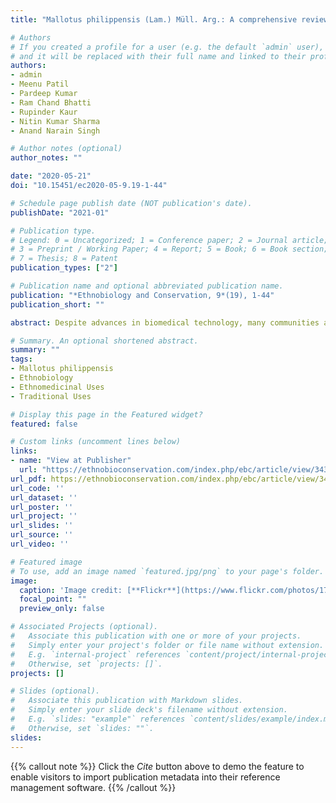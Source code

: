 ```yaml
---
title: "Mallotus philippensis (Lam.) Müll. Arg.: A comprehensive review on ethnomedicinal uses"

# Authors
# If you created a profile for a user (e.g. the default `admin` user), write the username (folder name) here 
# and it will be replaced with their full name and linked to their profile.
authors:
- admin
- Meenu Patil
- Pardeep Kumar
- Ram Chand Bhatti
- Rupinder Kaur
- Nitin Kumar Sharma
- Anand Narain Singh

# Author notes (optional)
author_notes: ""

date: "2020-05-21"
doi: "10.15451/ec2020-05-9.19-1-44"

# Schedule page publish date (NOT publication's date).
publishDate: "2021-01"

# Publication type.
# Legend: 0 = Uncategorized; 1 = Conference paper; 2 = Journal article;
# 3 = Preprint / Working Paper; 4 = Report; 5 = Book; 6 = Book section;
# 7 = Thesis; 8 = Patent
publication_types: ["2"]

# Publication name and optional abbreviated publication name.
publication: "*Ethnobiology and Conservation, 9*(19), 1-44"
publication_short: ""

abstract: Despite advances in biomedical technology, many communities and local people are still dependent on natural and herbal medications. A large number of different ethnic groups like the Tharu, Kani, Garo and other local inhabitants thrive in the Indian subcontinent and other parts of the world. These indigenous people traditionally use Mallotus philippensis (Lam.) Müll. Arg. (Euphorbiaceae) for a variety of medicinal, ritual and economic purposes. Therefore, the present article aims to assess how many various types of disorders are being treated by ethnic groups using formulations prepared from this tree. In addition, we aim to identify the gaps in knowledge and recommend future investigations based upon them. The present analysis based on 83 articles indicated that different ethnic groups are utilising this tree to treat about 142 health ailments that can be broadly categorised into 11 types of disorders. Among these disorder categories, helminthic infestations, dermatological and digestive disorders are most frequently treated with formulations prepared from the tree. Among plant parts, fruits are the most exclusively used component followed by leaves and bark. The usage of fruits as an anthelminthic is widespread and highly cited for both animals and human beings. Thus, the tree can serve as a promising ethnomedicine to treat helminthic infestations, dermatological and digestive problems. Therefore, the cultivation of this medicinal plant should be encouraged in order to promote conservation of this species.

# Summary. An optional shortened abstract.
summary: ""
tags:
- Mallotus philippensis
- Ethnobiology
- Ethnomedicinal Uses
- Traditional Uses

# Display this page in the Featured widget?
featured: false

# Custom links (uncomment lines below)
links:
- name: "View at Publisher"
  url: "https://ethnobioconservation.com/index.php/ebc/article/view/343"
url_pdf: https://ethnobioconservation.com/index.php/ebc/article/view/343/258
url_code: ''
url_dataset: ''
url_poster: ''
url_project: ''
url_slides: ''
url_source: ''
url_video: ''

# Featured image
# To use, add an image named `featured.jpg/png` to your page's folder. 
image:
  caption: 'Image credit: [**Flickr**](https://www.flickr.com/photos/171089439@N03/33804820928/)' 
  focal_point: ""
  preview_only: false

# Associated Projects (optional).
#   Associate this publication with one or more of your projects.
#   Simply enter your project's folder or file name without extension.
#   E.g. `internal-project` references `content/project/internal-project/index.md`.
#   Otherwise, set `projects: []`.
projects: []

# Slides (optional).
#   Associate this publication with Markdown slides.
#   Simply enter your slide deck's filename without extension.
#   E.g. `slides: "example"` references `content/slides/example/index.md`.
#   Otherwise, set `slides: ""`.
slides:
---
```


{{% callout note %}}
Click the *Cite* button above to demo the feature to enable visitors to import publication metadata into their reference management software.
{{% /callout %}}
